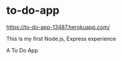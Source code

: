 # to-do-app

https://to-do-app-13487.herokuapp.com/

This is my first Node.js, Express experience

A To Do App
